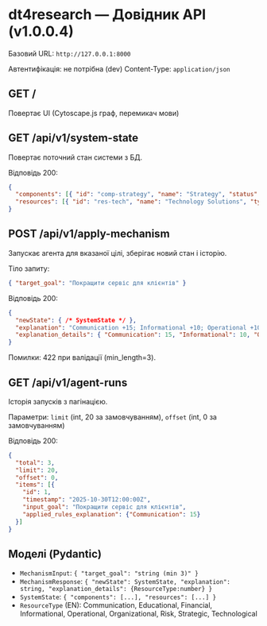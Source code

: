 # dt4research — Довідник API (v1.0.0.4)

Базовий URL: `http://127.0.0.1:8000`

Автентифікація: не потрібна (dev)
Content-Type: `application/json`

## GET /
Повертає UI (Cytoscape.js граф, перемикач мови)

## GET /api/v1/system-state
Повертає поточний стан системи з БД.

Відповідь 200:
```json
{
  "components": [{ "id": "comp-strategy", "name": "Strategy", "status": "Active" }],
  "resources": [{ "id": "res-tech", "name": "Technology Solutions", "type": "Technological", "value": 62.0 }]
}
```

## POST /api/v1/apply-mechanism
Запускає агента для вказаної цілі, зберігає новий стан і історію.

Тіло запиту:
```json
{ "target_goal": "Покращити сервіс для клієнтів" }
```

Відповідь 200:
```json
{
  "newState": { /* SystemState */ },
  "explanation": "Communication +15; Informational +10; Operational +10",
  "explanation_details": { "Communication": 15, "Informational": 10, "Operational": 10 }
}
```

Помилки: 422 при валідації (min_length=3).

## GET /api/v1/agent-runs
Історія запусків з пагінацією.

Параметри: `limit` (int, 20 за замовчуванням), `offset` (int, 0 за замовчуванням)

Відповідь 200:
```json
{
  "total": 3,
  "limit": 20,
  "offset": 0,
  "items": [{
    "id": 1,
    "timestamp": "2025-10-30T12:00:00Z",
    "input_goal": "Покращити сервіс для клієнтів",
    "applied_rules_explanation": {"Communication": 15}
  }]
}
```

## Моделі (Pydantic)
- `MechanismInput`: `{ "target_goal": "string (min 3)" }`
- `MechanismResponse`: `{ "newState": SystemState, "explanation": string, "explanation_details": {ResourceType:number} }`
- `SystemState`: `{ "components": [...], "resources": [...] }`
- `ResourceType` (EN): Communication, Educational, Financial, Informational, Operational, Organizational, Risk, Strategic, Technological



